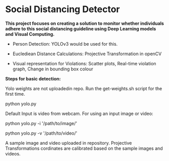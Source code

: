 # Social Distancing Detector

**This project focuses on creating a solution to monitor whether individuals adhere to this social distancing
guideline using Deep Learning models and Visual Computing.**

* Person Detection: YOLOv3 would be used for this.

* Euclediean Distance Calculations: Projective Transformation in openCV

* Visual representation for Violations: Scatter plots, Real-time violation graph, Change in  bounding box colour

**Steps for basic detection:**

Yolo weights are not uploadedin repo. Run the get-weights.sh script for the first time.

python yolo.py

Default Input is video from webcam. For using an input image or video:

python yolo.py -i '/path/to/image/'

python yolo.py -v '/path/to/video/'

A sample image and video uploaded in repository. Projective Transformations cordinates are calibrated based on the sample images and videos.



